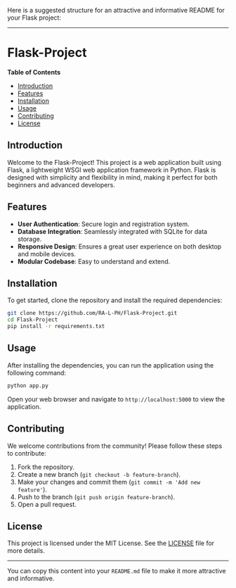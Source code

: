Here is a suggested structure for an attractive and informative README for your Flask project:

---

# Flask-Project

**Table of Contents**
- [Introduction](#introduction)
- [Features](#features)
- [Installation](#installation)
- [Usage](#usage)
- [Contributing](#contributing)
- [License](#license)

## Introduction
Welcome to the Flask-Project! This project is a web application built using Flask, a lightweight WSGI web application framework in Python. Flask is designed with simplicity and flexibility in mind, making it perfect for both beginners and advanced developers.

## Features
- **User Authentication**: Secure login and registration system.
- **Database Integration**: Seamlessly integrated with SQLite for data storage.
- **Responsive Design**: Ensures a great user experience on both desktop and mobile devices.
- **Modular Codebase**: Easy to understand and extend.

## Installation
To get started, clone the repository and install the required dependencies:

```bash
git clone https://github.com/RA-L-PH/Flask-Project.git
cd Flask-Project
pip install -r requirements.txt
```

## Usage
After installing the dependencies, you can run the application using the following command:

```bash
python app.py
```

Open your web browser and navigate to `http://localhost:5000` to view the application.

## Contributing
We welcome contributions from the community! Please follow these steps to contribute:

1. Fork the repository.
2. Create a new branch (`git checkout -b feature-branch`).
3. Make your changes and commit them (`git commit -m 'Add new feature'`).
4. Push to the branch (`git push origin feature-branch`).
5. Open a pull request.

## License
This project is licensed under the MIT License. See the [LICENSE](LICENSE) file for more details.

---

You can copy this content into your `README.md` file to make it more attractive and informative.
